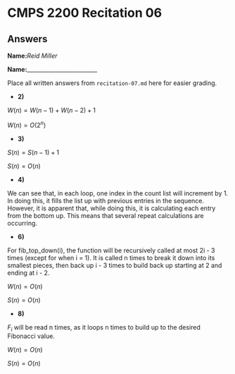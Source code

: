 # CMPS 2200 Recitation 06
## Answers

**Name:**_Reid Miller_

**Name:**_________________________


Place all written answers from `recitation-07.md` here for easier grading.



- **2)**

$W(n)=W(n-1)+W(n-2)+1$

$W(n)=O(2^n)$

- **3)**

$S(n) = S(n-1) + 1$

$S(n)=O(n)$

- **4)**

We can see that, in each loop, one index in the count list will increment by 1. In doing this, it fills the list up with previous
entries in the sequence. However, it is apparent that, while doing
this, it is calculating each entry from the bottom up. This means
that several repeat calculations are occurring.

- **6)**

For fib_top_down(i), the function will be recursively called at most 2i - 3 times (except for when i = 1). It is called n times
to break it down into its smallest pieces, then back up i - 3 times
to build back up starting at 2 and ending at i - 2.

$W(n)=O(n)$

$S(n)=O(n)$

- **8)**

$F_i$ will be read n times, as it loops n times to build up to
the desired Fibonacci value.

$W(n)=O(n)$

$S(n)=O(n)$